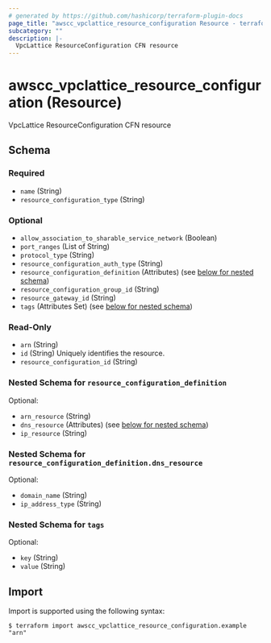 ```yaml
---
# generated by https://github.com/hashicorp/terraform-plugin-docs
page_title: "awscc_vpclattice_resource_configuration Resource - terraform-provider-awscc"
subcategory: ""
description: |-
  VpcLattice ResourceConfiguration CFN resource
---
```


# awscc_vpclattice_resource_configuration (Resource)

VpcLattice ResourceConfiguration CFN resource



<!-- schema generated by tfplugindocs -->
## Schema

### Required

- `name` (String)
- `resource_configuration_type` (String)

### Optional

- `allow_association_to_sharable_service_network` (Boolean)
- `port_ranges` (List of String)
- `protocol_type` (String)
- `resource_configuration_auth_type` (String)
- `resource_configuration_definition` (Attributes) (see [below for nested schema](#nestedatt--resource_configuration_definition))
- `resource_configuration_group_id` (String)
- `resource_gateway_id` (String)
- `tags` (Attributes Set) (see [below for nested schema](#nestedatt--tags))

### Read-Only

- `arn` (String)
- `id` (String) Uniquely identifies the resource.
- `resource_configuration_id` (String)

<a id="nestedatt--resource_configuration_definition"></a>
### Nested Schema for `resource_configuration_definition`

Optional:

- `arn_resource` (String)
- `dns_resource` (Attributes) (see [below for nested schema](#nestedatt--resource_configuration_definition--dns_resource))
- `ip_resource` (String)

<a id="nestedatt--resource_configuration_definition--dns_resource"></a>
### Nested Schema for `resource_configuration_definition.dns_resource`

Optional:

- `domain_name` (String)
- `ip_address_type` (String)



<a id="nestedatt--tags"></a>
### Nested Schema for `tags`

Optional:

- `key` (String)
- `value` (String)

## Import

Import is supported using the following syntax:

```shell
$ terraform import awscc_vpclattice_resource_configuration.example "arn"
```
